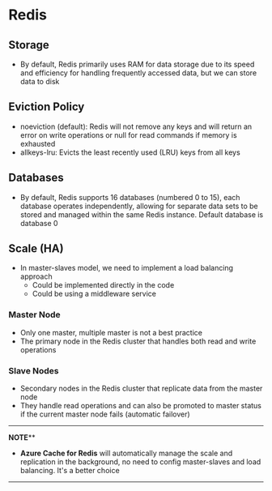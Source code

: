 # Redis

## Storage
- By default, Redis primarily uses RAM for data storage due to its speed and efficiency for handling frequently accessed data, but we can store data to disk

## Eviction Policy
- noeviction (default): Redis will not remove any keys and will return an error on write operations or null for read commands if memory is exhausted
- allkeys-lru: Evicts the least recently used (LRU) keys from all keys

## Databases
- By default, Redis supports 16 databases (numbered 0 to 15), each database operates independently, allowing for separate data sets to be stored and managed within the same Redis instance. Default database is database 0

## Scale (HA)
- In master-slaves model, we need to implement a load balancing approach
  - Could be implemented directly in the code
  - Could be using a middleware service

### Master Node
- Only one master, multiple master is not a best practice
- The primary node in the Redis cluster that handles both read and write operations

### Slave Nodes
- Secondary nodes in the Redis cluster that replicate data from the master node
- They handle read operations and can also be promoted to master status if the current master node fails (automatic failover)

---
**NOTE**** 
  - **Azure Cache for Redis** will automatically manage the scale and replication in the background, no need to config master-slaves and load balancing. It's a better choice
---